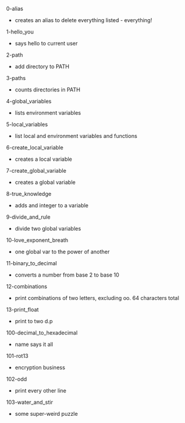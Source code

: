 0-alias
* creates an alias to delete everything listed - everything!

1-hello_you
* says hello to current user

2-path
* add directory to PATH

3-paths
* counts directories in PATH

4-global_variables
* lists environment variables

5-local_variables
* list local and environment variables and functions

6-create_local_variable
* creates a local variable

7-create_global_variable
* creates a global variable

8-true_knowledge
* adds and integer to a variable

9-divide_and_rule
* divide two global variables

10-love_exponent_breath
* one global var to the power of another

11-binary_to_decimal
* converts a number from base 2 to base 10

12-combinations
* print combinations of two letters, excluding oo. 64 characters total

13-print_float
* print to two d.p

100-decimal_to_hexadecimal
* name says it all

101-rot13
* encryption business

102-odd
* print every other line

103-water_and_stir
* some super-weird puzzle
